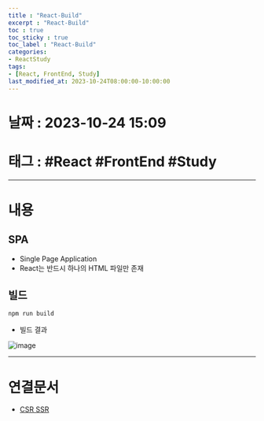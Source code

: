 ```yaml
---
title : "React-Build"
excerpt : "React-Build"
toc : true
toc_sticky : true
toc_label : "React-Build"
categories:
- ReactStudy
tags:
- [React, FrontEnd, Study]
last_modified_at: 2023-10-24T08:00:00-10:00:00
---
```


# 날짜 : 2023-10-24 15:09

# 태그 : #React #FrontEnd #Study 
---

# 내용

## SPA
- Single Page Application
- React는 반드시 하나의 HTML 파일만 존재

## 빌드

```ruby
npm run build
```

- 빌드 결과
  
![image](./../../assets/images/ReactBuildResult.png)

---

# 연결문서
- [CSR SSR](../../WebCommon/WebCommon-CSR-SSR)